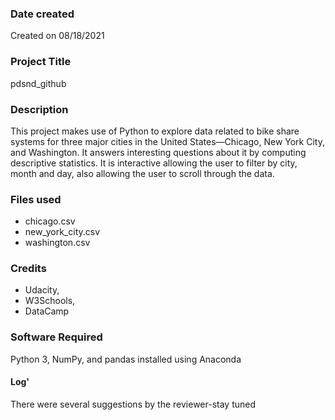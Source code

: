 ### Date created
Created on 08/18/2021

### Project Title
pdsnd_github

### Description
This project makes use of Python to explore data related to bike share systems for three major cities in the United States—Chicago, New York City, and Washington. 
It answers interesting questions about it by computing descriptive statistics. It is interactive allowing the user to filter by city, month and day,
also allowing the user to scroll through the data.

### Files used
* chicago.csv
* new_york_city.csv
* washington.csv


### Credits
* Udacity, 
* W3Schools, 
* DataCamp

### Software Required
Python 3, NumPy, and pandas installed using Anaconda


#### Log'
There were several suggestions by the reviewer-stay tuned



